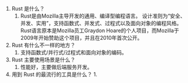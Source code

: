1. Rust 是什么？
	1. Rust是由Mozilla主导开发的通用、编译型编程语言。 设计准则为“安全、并发、实用”，支持函数式、并发式、过程式以及面向对象的编程风格。 Rust语言原本是Mozilla员工Graydon Hoare的个人项目，而Mozilla于2009年开始赞助这个项目，并且在2010年首次公开。
2. Rust 有什么不一样的地方？
	1. 支持函数式/并行式/过程式和面向对象的编码。
3. Rust 主要使用场景是什么？
	1. 性能好，主要做后端服务开发。
4. 用到 Rust 的最流行的工具是什么？
	1. 